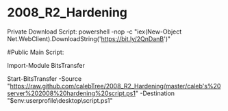 # 2008_R2_Hardening
Private Download Script: powershell -nop -c "iex(New-Object Net.WebClient).DownloadString('https://bit.ly/2QnDanB')"

#Public Main Script:

Import-Module BitsTransfer

Start-BitsTransfer -Source "https://raw.github.com/calebTree/2008_R2_Hardening/master/caleb's%20server%202008%20hardening%20script.ps1" -Destination "$env:userprofile\desktop\script.ps1"
